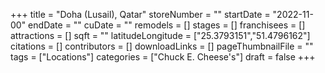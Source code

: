 +++
title = "Doha (Lusail), Qatar"
storeNumber = ""
startDate = "2022-11-00"
endDate = ""
cuDate = ""
remodels = []
stages = []
franchisees = []
attractions = []
sqft = ""
latitudeLongitude = ["25.3793151","51.4796162"]
citations = []
contributors = []
downloadLinks = []
pageThumbnailFile = ""
tags = ["Locations"]
categories = ["Chuck E. Cheese's"]
draft = false
+++
